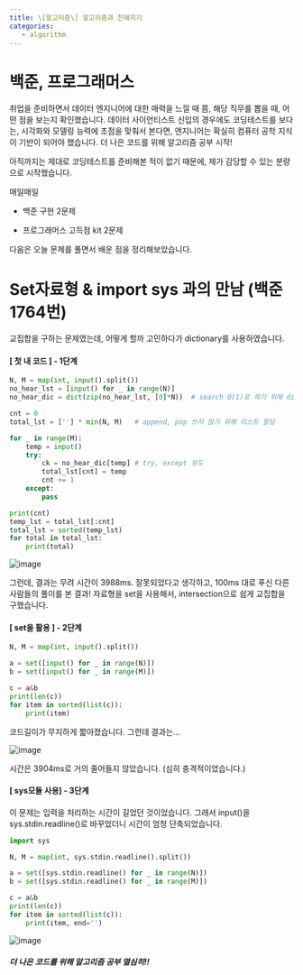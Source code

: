 ```yaml
---
title: \[알고리즘\] 알고리즘과 친해지기
categories:
   - algorithm
---
```


# 백준, 프로그래머스

취업을 준비하면서 데이터 엔지니어에 대한 매력을 느낄 때 쯤, 해당 직무를 뽑을 때, 어떤 점을 보는지 확인했습니다.
데이터 사이언티스트 신입의 경우에도 코딩테스트를 보다는, 시각화와 모델링 능력에 초점을 맞춰서 본다면, 엔지니어는 확실히 컴퓨터 공학 지식이 기반이 되어야 했습니다. 더 나은 코드를 위해 알고리즘 공부 시작!

아직까지는 제대로 코딩테스트를 준비해본 적이 없기 때문에, 제가 감당할 수 있는 분량으로 시작했습니다.

매일매일

- 백준 구현 2문제

- 프로그래머스 고득점 kit 2문제

다음은 오늘 문제를 풀면서 배운 점을 정리해보았습니다.

# Set자료형 & import sys 과의 만남 (백준 1764번)

교집합을 구하는 문제였는데, 어떻게 할까 고민하다가 dictionary를 사용하였습니다.

#### [ 첫 내 코드 ] - 1단계

```python
N, M = map(int, input().split())
no_hear_lst = [input() for _ in range(N)]
no_hear_dic = dict(zip(no_hear_lst, [0]*N))  # search O(1)로 하기 위해 dictionary

cnt = 0
total_lst = [''] * min(N, M)   # append, pop 쓰지 않기 위해 리스트 할당

for _ in range(M):
    temp = input()
    try:
        ck = no_hear_dic[temp] # try, except 유도
        total_lst[cnt] = temp
        cnt += 1
    except:
        pass

print(cnt)
temp_lst = total_lst[:cnt]
total_lst = sorted(temp_lst)
for total in total_lst:
    print(total)
```

![image](https://user-images.githubusercontent.com/42775225/87614955-743fc680-c74c-11ea-8a88-b3cbeaf768bf.png)

그런데, 결과는 무려 시간이 3988ms. 잘못되었다고 생각하고, 100ms 대로 푸신 다른 사람들의 풀이를 본 결과! 자료형을 set을 사용해서, intersection으로 쉽게 교집합을 구했습니다.

#### [ set을 활용 ] - 2단계

```python
N, M = map(int, input().split())

a = set([input() for _ in range(N)])
b = set([input() for _ in range(M)])

c = a&b
print(len(c))
for item in sorted(list(c)):
    print(item)
```

코드길이가 무지하게 짧아졌습니다. 그런데 결과는...

![image](https://user-images.githubusercontent.com/42775225/87615322-6f2f4700-c74d-11ea-9434-86c9efa64f8a.png)

시간은 3904ms로 거의 줄어들지 않았습니다. (심히 충격적이었습니다.)

#### [ sys모듈 사용] - 3단계

이 문제는 입력을 처리하는 시간이 길었던 것이었습니다. 그래서 input()을 sys.stdin.readline()로 바꾸었더니 시간이 엄청 단축되었습니다.

```python
import sys

N, M = map(int, sys.stdin.readline().split())

a = set([sys.stdin.readline() for _ in range(N)])
b = set([sys.stdin.readline() for _ in range(M)])

c = a&b
print(len(c))
for item in sorted(list(c)):
    print(item, end='')
```

![image](https://user-images.githubusercontent.com/42775225/87618023-c801de00-c753-11ea-9891-8830eb7d0ba5.png)





#### **_더 나은 코드를 위해 알고리즘 공부 열심히!!_**

